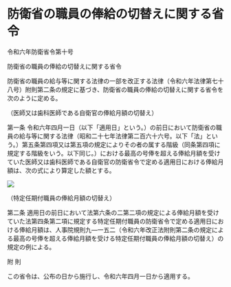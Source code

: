 # 防衛省の職員の俸給の切替えに関する省令

令和六年防衛省令第十号

防衛省の職員の俸給の切替えに関する省令

防衛省の職員の給与等に関する法律の一部を改正する法律（令和六年法律第七十八号）附則第二条の規定に基づき、防衛省の職員の俸給の切替えに関する省令を次のように定める。

（医師又は歯科医師である自衛官の俸給月額の切替え）

第一条 令和六年四月一日（以下「適用日」という。）の前日において防衛省の職員の給与等に関する法律（昭和二十七年法律第二百六十六号。以下「法」という。）第五条第四項又は第五項の規定によりその者の属する階級（同条第四項に規定する階級をいう。以下同じ。）における最高の号俸を超える俸給月額を受けていた医師又は歯科医師である自衛官の防衛省令で定める適用日における俸給月額は、次の式により算定した額とする。

![](/./pict/2JH00000247380.jpg)

（特定任期付職員の俸給月額の切替え）

第二条 適用日の前日において法第六条の二第二項の規定による俸給月額を受けていた法第四条第二項に規定する特定任期付職員の防衛省令で定める適用日における俸給月額は、人事院規則九―一五二（令和六年改正法附則第二条の規定による最高の号俸を超える俸給月額を受ける特定任期付職員の俸給月額の切替え）の規定の例による。

附 則

この省令は、公布の日から施行し、令和六年四月一日から適用する。

